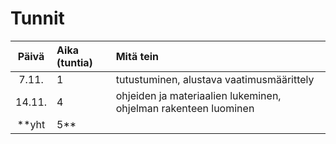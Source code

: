 # Tunnit

| Päivä  | Aika (tuntia) | Mitä tein  |
| :-----:|:-----| :-----|
| 7.11.  | 1    | tutustuminen, alustava vaatimusmäärittely |
| 14.11. | 4    | ohjeiden ja materiaalien lukeminen, ohjelman rakenteen luominen |
| **yht | 5** ||
